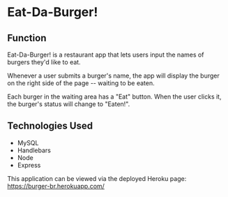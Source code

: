 # Eat-Da-Burger!

## Function
Eat-Da-Burger! is a restaurant app that lets users input the names of burgers they'd like to eat.

Whenever a user submits a burger's name, the app will display the burger on the right side of the page -- waiting to be eaten.

Each burger in the waiting area has a "Eat" button. When the user clicks it, the burger's status will change to "Eaten!".

## Technologies Used
* MySQL 
* Handlebars
* Node
* Express

This application can be viewed via the deployed Heroku page: https://burger-br.herokuapp.com/